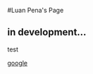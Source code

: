 
#Luan Pena's Page


<h2>in development...</h2>
  

test

<a href="http://www.google.com.br">google</a>

